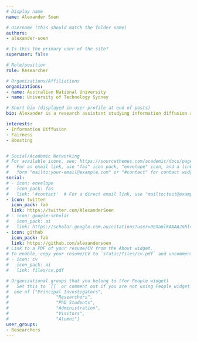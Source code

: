 ```yaml
---
# Display name
name: Alexander Soen

# Username (this should match the folder name)
authors:
- alexander-soen

# Is this the primary user of the site?
superuser: false

# Role/position
role: Researcher

# Organizations/Affiliations
organizations:
- name: Australian National University
- name: University of Technology Sydney

# Short bio (displayed in user profile at end of posts)
bio: Alexander is a research assistant studying information diffusion and Hawkes processes at University of Technology Sydney. He also works with Data61 and the Australian National University on fairness and boosting.

interests:
- Information Diffusion
- Fairness
- Boosting


# Social/Academic Networking
# For available icons, see: https://sourcethemes.com/academic/docs/page-builder/#icons
#   For an email link, use "fas" icon pack, "envelope" icon, and a link in the
#   form "mailto:your-email@example.com" or "#contact" for contact widget.
social:
# - icon: envelope
#   icon_pack: fas
#   link: '#contact'  # For a direct email link, use "mailto:test@example.org".
- icon: twitter
  icon_pack: fab
  link: https://twitter.com/AlexanderSoen
# - icon: google-scholar
#   icon_pack: ai
#   link: https://scholar.google.com.au/citations?user=0EXa6lkAAAAJ&hl=en
- icon: github
  icon_pack: fab
  link: https://github.com/alexandersoen
# Link to a PDF of your resume/CV from the About widget.
# To enable, copy your resume/CV to `static/files/cv.pdf` and uncomment the lines below.
# - icon: cv
#   icon_pack: ai
#   link: files/cv.pdf

# Organizational groups that you belong to (for People widget)
#   Set this to `[]` or comment out if you are not using People widget.
#  one of ["Principal Investigators",
#                  "Researchers",
#                  "PhD Students",
#                  "Administration",
#                  "Visitors",
#                  "Alumni"]
user_groups:
- Researchers
---
```

